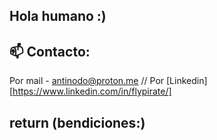 ## Hola humano :)

<!--
**flypirate/flypirate** is a ✨ _special_ ✨ repository because its `README.md` (this file) appears on your GitHub profile.

Here are some ideas to get you started:
-->


## 📫 Contacto: 
Por mail - antinodo@proton.me // Por [Linkedin][https://www.linkedin.com/in/flypirate/]

## return (bendiciones:)
